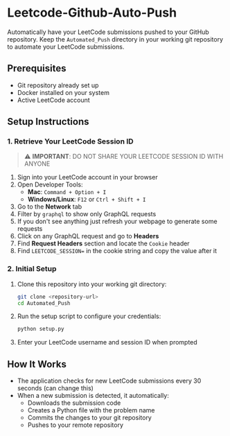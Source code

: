 # Leetcode-Github-Auto-Push

Automatically have your LeetCode submissions pushed to your GitHub repository. Keep the `Automated_Push` directory in your working git repository to automate your LeetCode submissions.

## Prerequisites

- Git repository already set up
- Docker installed on your system
- Active LeetCode account

## Setup Instructions

### 1. Retrieve Your LeetCode Session ID

> ⚠️ **IMPORTANT**: DO NOT SHARE YOUR LEETCODE SESSION ID WITH ANYONE

1. Sign into your LeetCode account in your browser
2. Open Developer Tools:
   - **Mac**: `Command + Option + I`
   - **Windows/Linux**: `F12` or `Ctrl + Shift + I`
3. Go to the **Network** tab
4. Filter by `graphql` to show only GraphQL requests
5. If you don't see anything just refresh your webpage to generate some requests
6. Click on any GraphQL request and go to **Headers**
7. Find **Request Headers** section and locate the `Cookie` header
8. Find `LEETCODE_SESSION=` in the cookie string and copy the value after it

### 2. Initial Setup

1. Clone this repository into your working git directory:
   ```bash
   git clone <repository-url>
   cd Automated_Push
   ```

2. Run the setup script to configure your credentials:
   ```bash
   python setup.py
   ```
   
3. Enter your LeetCode username and session ID when prompted

<!-- TODO -->
<!-- ### 3. Running with Docker -->

## How It Works

- The application checks for new LeetCode submissions every 30 seconds (can change this)
- When a new submission is detected, it automatically:
  - Downloads the submission code
  - Creates a Python file with the problem name
  - Commits the changes to your git repository
  - Pushes to your remote repository

<!-- ## Managing the Service

```bash
# View running containers
docker ps

# Stop the service
docker stop leetcode-bot

# Restart the service
docker restart leetcode-bot

# Remove the container
docker rm leetcode-bot
``` -->

<!-- ## Troubleshooting

- If the container stops unexpectedly, check logs with `docker logs leetcode-bot`
- Ensure your LeetCode session ID is valid (re-run setup.py if needed)
- Make sure your git repository has proper remote configuration -->